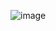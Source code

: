 ![image](https://user-images.githubusercontent.com/49730521/118222779-dd43b800-b49d-11eb-9315-b382c2b9d47c.png)
